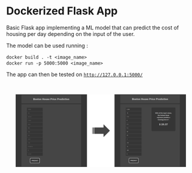 # Dockerized Flask App

Basic Flask app implementing a ML model that can predict the cost of housing per day depending on the input of the user.

The model can be used running : 
```
docker build . -t <image_name>
docker run -p 5000:5000 <image_name>
```
The app can then be tested on <code>http://127.0.0.1:5000/</code>

<br/>

<p align="center">
<img src="res/fused.png" alt="img" width="90%" />
</p>
